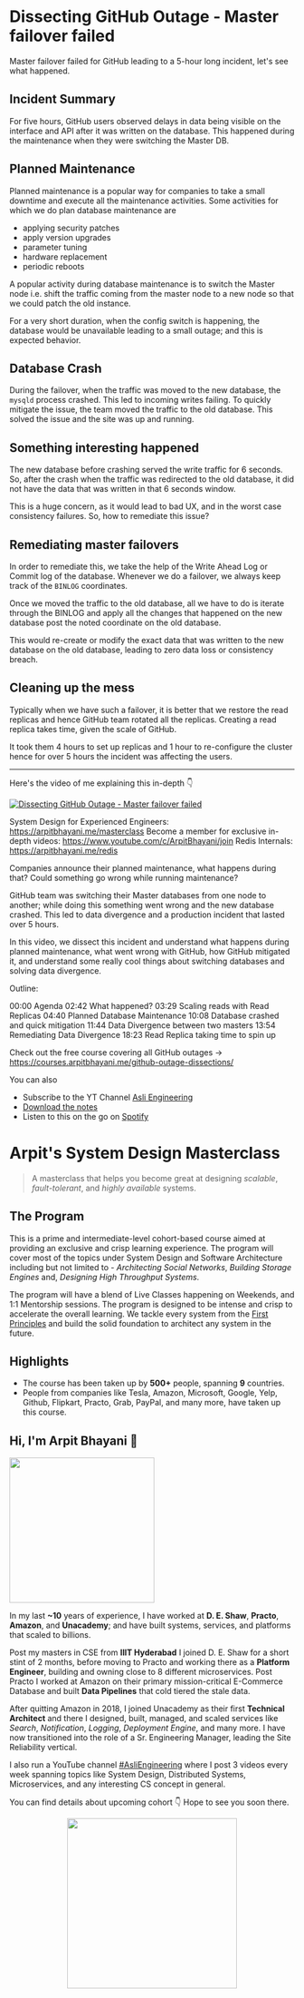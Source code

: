 Dissecting GitHub Outage - Master failover failed
===


Master failover failed for GitHub leading to a 5-hour long incident, let's see what happened.

## Incident Summary

For five hours, GitHub users observed delays in data being visible on the interface and API after it was written on the database. This happened during the maintenance when they were switching the Master DB.

## Planned Maintenance

Planned maintenance is a popular way for companies to take a small downtime and execute all the maintenance activities. Some activities for which we do plan database maintenance are

- applying security patches
- apply version upgrades
- parameter tuning
- hardware replacement
- periodic reboots

A popular activity during database maintenance is to switch the Master node i.e. shift the traffic coming from the master node to a new node so that we could patch the old instance.

For a very short duration, when the config switch is happening, the database would be unavailable leading to a small outage; and this is expected behavior.

## Database Crash

During the failover, when the traffic was moved to the new database, the `mysqld` process crashed. This led to incoming writes failing. To quickly mitigate the issue, the team moved the traffic to the old database. This solved the issue and the site was up and running.

## Something interesting happened

The new database before crashing served the write traffic for 6 seconds. So, after the crash when the traffic was redirected to the old database, it did not have the data that was written in that 6 seconds window.

This is a huge concern, as it would lead to bad UX, and in the worst case consistency failures. So, how to remediate this issue?

## Remediating master failovers

In order to remediate this, we take the help of the Write Ahead Log or Commit log of the database. Whenever we do a failover, we always keep track of the `BINLOG` coordinates.

Once we moved the traffic to the old database, all we have to do is iterate through the BINLOG and apply all the changes that happened on the new database post the noted coordinate on the old database.

This would re-create or modify the exact data that was written to the new database on the old database, leading to zero data loss or consistency breach.

## Cleaning up the mess

Typically when we have such a failover, it is better that we restore the read replicas and hence GitHub team rotated all the replicas. Creating a read replica takes time, given the scale of GitHub.

It took them 4 hours to set up replicas and 1 hour to re-configure the cluster hence for over 5 hours the incident was affecting the users.
<hr />


<p>Here's the video of me explaining this in-depth 👇‍</p>

[![Dissecting GitHub Outage - Master failover failed](https://i.ytimg.com/vi/ZirBDq1JwpY/mqdefault.jpg)](https://www.youtube.com/watch?v=ZirBDq1JwpY)

System Design for Experienced Engineers: https://arpitbhayani.me/masterclass
Become a member for exclusive in-depth videos: https://www.youtube.com/c/ArpitBhayani/join
Redis Internals: https://arpitbhayani.me/redis

Companies announce their planned maintenance, what happens during that? Could something go wrong while running maintenance?

GitHub team was switching their Master databases from one node to another; while doing this something went wrong and the new database crashed. This led to data divergence and a production incident that lasted over 5 hours.

In this video, we dissect this incident and understand what happens during planned maintenance, what went wrong with GitHub, how GitHub mitigated it, and understand some really cool things about switching databases and solving data divergence.

Outline:

00:00 Agenda
02:42 What happened?
03:29 Scaling reads with Read Replicas
04:40 Planned Database Maintenance
10:08 Database crashed and quick mitigation
11:44 Data Divergence between two masters
13:54 Remediating Data Divergence
18:23 Read Replica taking time to spin up

Check out the free course covering all GitHub outages →  https://courses.arpitbhayani.me/github-outage-dissections/

You can also
 - Subscribe to the YT Channel [Asli Engineering](https://youtube.com/c/ArpitBhayani)
 - [Download the notes](https://drive.google.com/file/d/1uzicMXBufPqkPTzrxyQOS6zn1x6WURwi/view?usp=sharing)
 - Listen to this on the go on [Spotify](https://open.spotify.com/show/7qMoamm2iZQrsPVm6IQLoD)

# Arpit's System Design Masterclass

> A masterclass that helps you become great at designing _scalable_, _fault-tolerant_, and _highly available_ systems.

## The Program

This is a prime and intermediate-level cohort-based course aimed at providing an exclusive and crisp learning experience. The program will cover most of the topics under System Design and Software Architecture including but not limited to - _Architecting Social Networks_, _Building Storage Engines_ and, _Designing High Throughput Systems_.

The program will have a blend of Live Classes happening on Weekends, and 1:1 Mentorship sessions. The program is designed to be intense and crisp to accelerate the overall learning. We tackle every system from the [First Principles](https://en.wikipedia.org/wiki/First_principle) and build the solid foundation to architect any system in the future.


## Highlights

 - The course has been taken up by __500+__ people, spanning __9__ countries.
 - People from companies like Tesla, Amazon, Microsoft, Google, Yelp, Github, Flipkart, Practo, Grab, PayPal, and many more, have taken up this course.


## Hi, I'm Arpit Bhayani 👋

<img width="256px" src="https://arpitbhayani.me/static/img/arpit.jpg" />

In my last **~10** years of experience, I have worked at **D. E. Shaw**, **Practo**, **Amazon**, and **Unacademy**; and have built systems, services, and platforms that scaled to billions.

Post my masters in CSE from **IIIT Hyderabad** I joined D. E. Shaw for a short stint of 2 months, before moving to Practo and working there as a **Platform Engineer**, building and owning close to 8 different microservices. Post Practo I worked at Amazon on their primary mission-critical E-Commerce Database and built **Data Pipelines** that cold tiered the stale data.

After quitting Amazon in 2018, I joined Unacademy as their first **Technical Architect** and there I designed, built, managed, and scaled services like _Search_, _Notification_, _Logging_, _Deployment Engine_, and many more. I have now transitioned into the role of a Sr. Engineering Manager, leading the Site Reliability vertical.

I also run a YouTube channel [#AsliEngineering](https://www.youtube.com/c/ArpitBhayani) where I post 3 videos every week spanning topics like System Design, Distributed Systems, Microservices, and any interesting CS concept in general.

You can find details about upcoming cohort 👇‍ Hope to see you soon there.

<center>
<a target="_blank" href="https://arpitbhayani.me/masterclass">
<img src="https://user-images.githubusercontent.com/4745789/137859181-d4499cf4-ce65-4466-8b88-a078ece0f081.PNG" width="300px" />
</a>
</center>